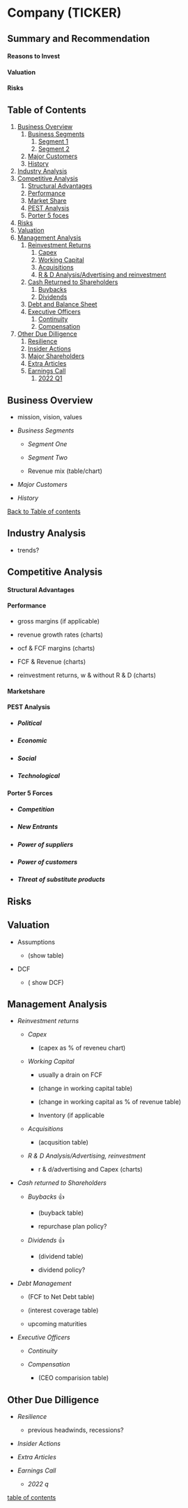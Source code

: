 # Company (TICKER)

## Summary and Recommendation

#### Reasons to Invest

#### Valuation 


#### Risks


## Table of Contents <a name="table-of-contents"></a>

1. [Business Overview](#business-overview)
	1. [Business Segments](#business-segments)
		1. [Segment 1](#segment-one)
		1. [Segment 2](#segment-two)
	1. [Major Customers](#major-customers)
	1. [History](#business-history)
1. [Industry Analysis](#industry-analysis)
1. [Competitive Analysis](#competitive-analysis)
	1. [Structural Advantages](#structural-advantages)
	1. [Performance](#performance)
	1. [Market Share](#marketshare)
	1. [PEST Analysis](#pest)
	1. [Porter 5 foces](#porter)
1. [Risks](#risks)
1. [Valuation](#valuation)
1. [Management Analysis](#management-analysis)
	1. [Reinvestment Returns](#reinvestment-returns)
		1. [Capex](#capex)
		1. [Working Capital](#working-capital)
		1. [Acquisitions](#acquisitions)
		1. [R & D Analysis/Advertising and reinvestment](#rd-analysis)
	1. [Cash Returned to Shareholders](#cash-returned-to-shareholders)
		1. [Buybacks](#buybacks)
		1. [Dividends](#dividends)
	1. [Debt and Balance Sheet](#balance-sheet-analysis)
	1. [Executive Officers](#executive-officers)
		1. [Continuity](#continuity)
		1. [Compensation](#compensation)
1. [Other Due Dilligence](#due-dilligence)
	1. [Resilience](#resilience)
	1. [Insider Actions](#insider-actions)
	1. [Major Shareholders](#major-shareholders)
	1. [Extra Articles](#extra-articles)
	1. [Earnings Call](#earnings-call)
		1. [2022 Q1](#2022Q1)

## Business Overview <a name="business-overview"></a>

- mission, vision, values



- *Business Segments*<a name="business-segments"></a>

	- *Segment One* <a name="segment-one"></a>

	- *Segment Two* <a name="segment-one"></a>


	- Revenue mix (table/chart)

	
- *Major Customers* <a name="major-customers"></a>


- *History* <a name="business-history"></a>

[Back to Table of contents](#table-of-contents)

## Industry Analysis <a name="industry-analysis"></a>

- trends?

## Competitive Analysis <a name="competitive-analysis"></a>

#### Structural Advantages <a name="structural-advantages"></a>

#### Performance <a name="performance"></a>
	
- gross margins (if applicable)

- revenue growth rates (charts)

- ocf & FCF margins (charts)

- FCF & Revenue (charts)
	
- reinvestment returns, w & without R & D (charts)

#### Marketshare <a name="marketshare"></a>

#### PEST Analysis <a name="pest"></a>

- ##### Political

- ##### Economic

- ##### Social

- ##### Technological

#### Porter 5 Forces <a name="porter"></a>

- ##### Competition


- ##### New Entrants


- ##### Power of suppliers

- ##### Power of customers

- ##### Threat of substitute products

## Risks <a name="risks"></a>

## Valuation <a name="valuation"></a>

- Assumptions

	- (show table)

- DCF

	- ( show DCF)

## Management Analysis <a name="management-analysis"></a>

- *Reinvestment returns* <a name="reinvestment-returns"></a>

	- *Capex* <a name="capex"></a>

		- (capex as % of reveneu chart)

	- *Working Capital* <a name="working-capital"></a>

		- usually a drain on FCF

		- (change in working capital table)

		- (change in working capital as % of revenue table)

		- Inventory (if applicable


	- *Acquisitions* <a name="acquisitions"></a>

		- (acqusition table)


	- *R & D Analysis/Advertising, reinvestment* <a name="rd-analysis"></a>

		- r & d/advertising and Capex (charts)


- *Cash returned to Shareholders* <a name="cash-returned-to-shareholders"></a>

	- *Buybacks* <a name="buybacks"></a> :+1:

		- (buyback table)

		- repurchase plan policy?


	- *Dividends* <a name="dividends"></a> :+1:

		- (dividend table)

		- dividend policy?


- *Debt Management* <a name="balance-sheet-analysis"></a>

	- (FCF to Net Debt table)

	- (interest coverage table)

	- upcoming maturities


- *Executive Officers* <a name="executive-officers"></a>


	- *Continuity* <a name="continuity"></a>


	- *Compensation* <a name="compensation"></a>

		- (CEO comparision table)


## Other Due Dilligence <a name="due-dilligence"></a>
- *Resilience*  <a name="resilience"></a>

	- previous headwinds, recessions?


- *Insider Actions*  <a name="insider-actions"></a>


- *Extra Articles* <a name="extra-articles"></a> 

- *Earnings Call* <a name="earnings-call"></a> 

	- *2022 q* <a name="2022Q1"></a> 


[table of contents](#table-of-contents)


